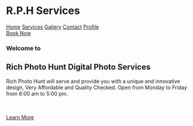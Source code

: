 <!DOCTYPE html>
<html>
    <head>
        <title>Rich Digital Services</title>
        <meta charset="utf-8">
        <link rel="preconnect" href="https://fonts.gstatic.com">
        <link href="https://fonts.googleapis.com/css2?family=Poppins:wght@300&display=swap"rel="stylesheet">
        <link rel="stylesheet" type="text/css" href="landingpage.css">
    </head>
    <body>
        <div class="navbar">
            <div class="logo">
                <h1>R.P.H Services</h1>
            </div>
        <div class="menu">
            <a href="landingpage.html">Home</a>
            <a href="services.html">Services</a>
            <a href="gallery.html">Gallery</a>
            <a href="contact.html">Contact</a>
            <a href="#">Profile</a>
            </div>
            <div class="booknow"> 
                <a href="https://www.facebook.com/Richphotohunt">Book Now</a>
                </div>
        </div>
        <div class="body-background">
            <div class="body">
                <h3>Welcome to</h3>
                <h2>Rich Photo Hunt Digital Photo Services</h2>
                <p>Rich Photo Hunt will serve and provide you with a unique and innovative design, Very Affordable and
                    Quality Checked. Open from Monday to Friday from 8:00 am to 5:00 pm.</p>
            <br>
            <br>
            <a href="services.html">Learn More</a>
                </div>
        </div>
    </body>
</html>
